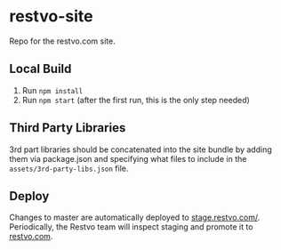 restvo-site
==========

Repo for the restvo.com site.

## Local Build

1. Run `npm install`
2. Run `npm start` (after the first run, this is the only step needed)


## Third Party Libraries

3rd part libraries should be concatenated into the site bundle by adding them via package.json and specifying what files to include in the `assets/3rd-party-libs.json` file. 


## Deploy

Changes to master are automatically deployed to  [stage.restvo.com/](https://stage.restvo.com/). Periodically, the Restvo team will inspect staging and promote it to [restvo.com](https://restvo.com).
